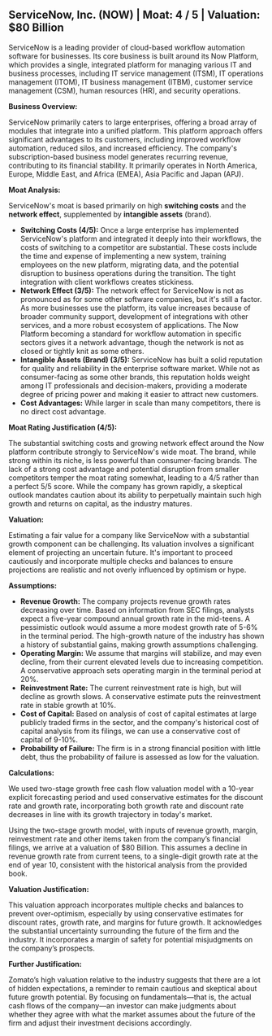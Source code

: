 ## ServiceNow, Inc. (NOW) | Moat: 4 / 5 | Valuation: $80 Billion

ServiceNow is a leading provider of cloud-based workflow automation software for businesses. Its core business is built around its Now Platform, which provides a single, integrated platform for managing various IT and business processes, including IT service management (ITSM), IT operations management (ITOM), IT business management (ITBM), customer service management (CSM), human resources (HR), and security operations.

**Business Overview:**

ServiceNow primarily caters to large enterprises, offering a broad array of modules that integrate into a unified platform. This platform approach offers significant advantages to its customers, including improved workflow automation, reduced silos, and increased efficiency. The company's subscription-based business model generates recurring revenue, contributing to its financial stability. It primarily operates in North America, Europe, Middle East, and Africa (EMEA), Asia Pacific and Japan (APJ).


**Moat Analysis:**

ServiceNow's moat is based primarily on high **switching costs** and the **network effect**, supplemented by **intangible assets** (brand).  

* **Switching Costs (4/5):**  Once a large enterprise has implemented ServiceNow's platform and integrated it deeply into their workflows, the costs of switching to a competitor are substantial. These costs include the time and expense of implementing a new system, training employees on the new platform, migrating data, and the potential disruption to business operations during the transition. The tight integration with client workflows creates stickiness.
* **Network Effect (3/5):** The network effect for ServiceNow is not as pronounced as for some other software companies, but it's still a factor. As more businesses use the platform, its value increases because of broader community support, development of integrations with other services, and a more robust ecosystem of applications.  The Now Platform becoming a standard for workflow automation in specific sectors gives it a network advantage, though the network is not as closed or tightly knit as some others.
* **Intangible Assets (Brand) (3/5):** ServiceNow has built a solid reputation for quality and reliability in the enterprise software market. While not as consumer-facing as some other brands, this reputation holds weight among IT professionals and decision-makers, providing a moderate degree of pricing power and making it easier to attract new customers.
* **Cost Advantages:** While larger in scale than many competitors, there is no direct cost advantage.

**Moat Rating Justification (4/5):**

The substantial switching costs and growing network effect around the Now platform contribute strongly to ServiceNow's wide moat. The brand, while strong within its niche, is less powerful than consumer-facing brands.  The lack of a strong cost advantage and potential disruption from smaller competitors temper the moat rating somewhat, leading to a 4/5 rather than a perfect 5/5 score. While the company has grown rapidly, a skeptical outlook mandates caution about its ability to perpetually maintain such high growth and returns on capital, as the industry matures.


**Valuation:**

Estimating a fair value for a company like ServiceNow with a substantial growth component can be challenging. Its valuation involves a significant element of projecting an uncertain future. It's important to proceed cautiously and incorporate multiple checks and balances to ensure projections are realistic and not overly influenced by optimism or hype.

**Assumptions:**

* **Revenue Growth:** The company projects revenue growth rates decreasing over time. Based on information from SEC filings, analysts expect a five-year compound annual growth rate in the mid-teens.  A pessimistic outlook would assume a more modest growth rate of 5-6% in the terminal period. The high-growth nature of the industry has shown a history of substantial gains, making growth assumptions challenging.
* **Operating Margin:** We assume that margins will stabilize, and may even decline, from their current elevated levels due to increasing competition.  A conservative approach sets operating margin in the terminal period at 20%.
* **Reinvestment Rate:**  The current reinvestment rate is high, but will decline as growth slows. A conservative estimate puts the reinvestment rate in stable growth at 10%.
* **Cost of Capital:** Based on analysis of cost of capital estimates at large publicly traded firms in the sector, and the company's historical cost of capital analysis from its filings, we can use a conservative cost of capital of 9-10%.
* **Probability of Failure:** The firm is in a strong financial position with little debt, thus the probability of failure is assessed as low for the valuation.

**Calculations:**

We used two-stage growth free cash flow valuation model with a 10-year explicit forecasting period and used conservative estimates for the discount rate and growth rate, incorporating both growth rate and discount rate decreases in line with its growth trajectory in today's market.

Using the two-stage growth model, with inputs of revenue growth, margin, reinvestment rate and other items taken from the company’s financial filings, we arrive at a valuation of $80 Billion. This assumes a decline in revenue growth rate from current teens, to a single-digit growth rate at the end of year 10, consistent with the historical analysis from the provided book.

**Valuation Justification:**

This valuation approach incorporates multiple checks and balances to prevent over-optimism, especially by using conservative estimates for discount rates, growth rate, and margins for future growth. It acknowledges the substantial uncertainty surrounding the future of the firm and the industry. It incorporates a margin of safety for potential misjudgments on the company’s prospects.

**Further Justification:**

Zomato’s high valuation relative to the industry suggests that there are a lot of hidden expectations, a reminder to remain cautious and skeptical about future growth potential. By focusing on fundamentals—that is, the actual cash flows of the company—an investor can make judgments about whether they agree with what the market assumes about the future of the firm and adjust their investment decisions accordingly.